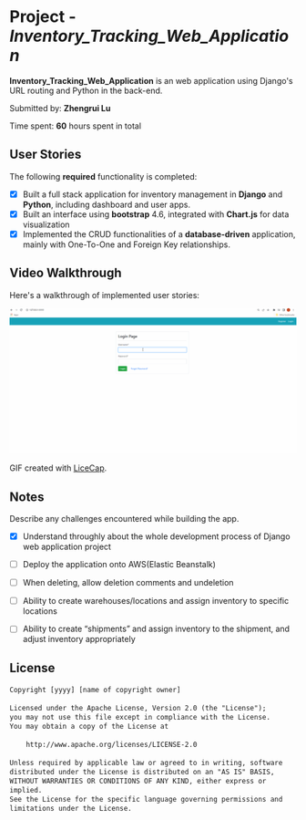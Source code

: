 # Project - *Inventory_Tracking_Web_Application*

**Inventory_Tracking_Web_Application** is an web application using Django's URL routing and Python in the back-end.

Submitted by: **Zhengrui Lu**

Time spent: **60** hours spent in total

## User Stories

The following **required** functionality is completed:

* [X] Built a full stack application for inventory management in **Django** and **Python**, including dashboard and user apps.  
* [X] Built an interface using **bootstrap** 4.6, integrated with **Chart.js** for data visualization
* [X] Implemented the CRUD functionalities of a **database-driven** application, mainly with One-To-One and Foreign Key relationships.

## Video Walkthrough

Here's a walkthrough of implemented user stories:

<img src='walkthrough_inventory_tracking_web_application.gif' title='Video Walkthrough' width='' alt='Video Walkthrough' />

GIF created with [LiceCap](http://www.cockos.com/licecap/).

## Notes

Describe any challenges encountered while building the app.

* [X] Understand throughly about the whole development process of Django web application project
* [ ] Deploy the application onto AWS(Elastic Beanstalk) 
* [ ] When deleting, allow deletion comments and undeletion
* [ ] Ability to create warehouses/locations and assign inventory to specific locations
* [ ] Ability to create “shipments” and assign inventory to the shipment, and adjust inventory appropriately


## License

    Copyright [yyyy] [name of copyright owner]

    Licensed under the Apache License, Version 2.0 (the "License");
    you may not use this file except in compliance with the License.
    You may obtain a copy of the License at

        http://www.apache.org/licenses/LICENSE-2.0

    Unless required by applicable law or agreed to in writing, software
    distributed under the License is distributed on an "AS IS" BASIS,
    WITHOUT WARRANTIES OR CONDITIONS OF ANY KIND, either express or implied.
    See the License for the specific language governing permissions and
    limitations under the License.
